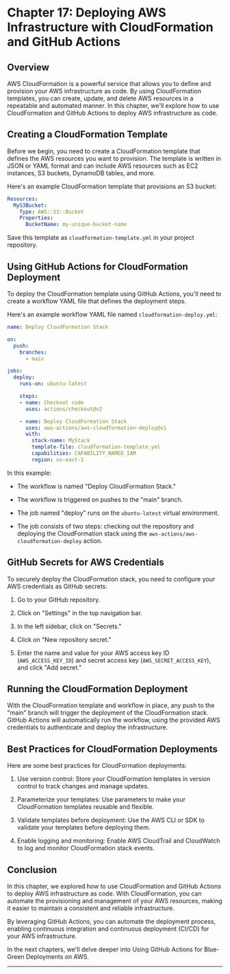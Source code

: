 # Chapter 17: Deploying AWS Infrastructure with CloudFormation and GitHub Actions

## Overview

AWS CloudFormation is a powerful service that allows you to define and provision your AWS infrastructure as code. By using CloudFormation templates, you can create, update, and delete AWS resources in a repeatable and automated manner. In this chapter, we'll explore how to use CloudFormation and GitHub Actions to deploy AWS infrastructure as code.

## Creating a CloudFormation Template

Before we begin, you need to create a CloudFormation template that defines the AWS resources you want to provision. The template is written in JSON or YAML format and can include AWS resources such as EC2 instances, S3 buckets, DynamoDB tables, and more.

Here's an example CloudFormation template that provisions an S3 bucket:

```yaml
Resources:
  MyS3Bucket:
    Type: AWS::S3::Bucket
    Properties:
      BucketName: my-unique-bucket-name
```

Save this template as `cloudformation-template.yml` in your project repository.

## Using GitHub Actions for CloudFormation Deployment

To deploy the CloudFormation template using GitHub Actions, you'll need to create a workflow YAML file that defines the deployment steps.

Here's an example workflow YAML file named `cloudformation-deploy.yml`:

```yaml
name: Deploy CloudFormation Stack

on:
  push:
    branches:
      - main

jobs:
  deploy:
    runs-on: ubuntu-latest

    steps:
    - name: Checkout code
      uses: actions/checkout@v2

    - name: Deploy CloudFormation Stack
      uses: aws-actions/aws-cloudformation-deploy@v1
      with:
        stack-name: MyStack
        template-file: cloudformation-template.yml
        capabilities: CAPABILITY_NAMED_IAM
        region: us-east-1
```

In this example:

- The workflow is named "Deploy CloudFormation Stack."

- The workflow is triggered on pushes to the "main" branch.

- The job named "deploy" runs on the `ubuntu-latest` virtual environment.

- The job consists of two steps: checking out the repository and deploying the CloudFormation stack using the `aws-actions/aws-cloudformation-deploy` action.

## GitHub Secrets for AWS Credentials

To securely deploy the CloudFormation stack, you need to configure your AWS credentials as GitHub secrets:

1. Go to your GitHub repository.

2. Click on "Settings" in the top navigation bar.

3. In the left sidebar, click on "Secrets."

4. Click on "New repository secret."

5. Enter the name and value for your AWS access key ID (`AWS_ACCESS_KEY_ID`) and secret access key (`AWS_SECRET_ACCESS_KEY`), and click "Add secret."

## Running the CloudFormation Deployment

With the CloudFormation template and workflow in place, any push to the "main" branch will trigger the deployment of the CloudFormation stack. GitHub Actions will automatically run the workflow, using the provided AWS credentials to authenticate and deploy the infrastructure.

## Best Practices for CloudFormation Deployments

Here are some best practices for CloudFormation deployments:

1. Use version control: Store your CloudFormation templates in version control to track changes and manage updates.

2. Parameterize your templates: Use parameters to make your CloudFormation templates reusable and flexible.

3. Validate templates before deployment: Use the AWS CLI or SDK to validate your templates before deploying them.

4. Enable logging and monitoring: Enable AWS CloudTrail and CloudWatch to log and monitor CloudFormation stack events.

## Conclusion

In this chapter, we explored how to use CloudFormation and GitHub Actions to deploy AWS infrastructure as code. With CloudFormation, you can automate the provisioning and management of your AWS resources, making it easier to maintain a consistent and reliable infrastructure.

By leveraging GitHub Actions, you can automate the deployment process, enabling continuous integration and continuous deployment (CI/CD) for your AWS infrastructure.

In the next chapters, we'll delve deeper into Using GitHub Actions for Blue-Green Deployments on AWS.

---